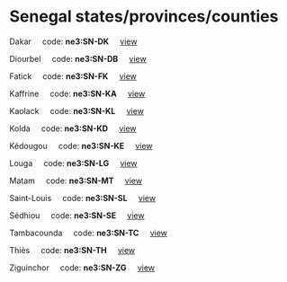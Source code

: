 # Senegal states/provinces/counties
Dakar&nbsp;&nbsp;&nbsp;&nbsp;&nbsp;code: **ne3:SN-DK**&nbsp;&nbsp;&nbsp;&nbsp;&nbsp;[view](../../export/geojson/medium/ne3/sn/dk.geojson)&nbsp;&nbsp;&nbsp;&nbsp;&nbsp;


Diourbel&nbsp;&nbsp;&nbsp;&nbsp;&nbsp;code: **ne3:SN-DB**&nbsp;&nbsp;&nbsp;&nbsp;&nbsp;[view](../../export/geojson/medium/ne3/sn/db.geojson)&nbsp;&nbsp;&nbsp;&nbsp;&nbsp;


Fatick&nbsp;&nbsp;&nbsp;&nbsp;&nbsp;code: **ne3:SN-FK**&nbsp;&nbsp;&nbsp;&nbsp;&nbsp;[view](../../export/geojson/medium/ne3/sn/fk.geojson)&nbsp;&nbsp;&nbsp;&nbsp;&nbsp;


Kaffrine&nbsp;&nbsp;&nbsp;&nbsp;&nbsp;code: **ne3:SN-KA**&nbsp;&nbsp;&nbsp;&nbsp;&nbsp;[view](../../export/geojson/medium/ne3/sn/ka.geojson)&nbsp;&nbsp;&nbsp;&nbsp;&nbsp;


Kaolack&nbsp;&nbsp;&nbsp;&nbsp;&nbsp;code: **ne3:SN-KL**&nbsp;&nbsp;&nbsp;&nbsp;&nbsp;[view](../../export/geojson/medium/ne3/sn/kl.geojson)&nbsp;&nbsp;&nbsp;&nbsp;&nbsp;


Kolda&nbsp;&nbsp;&nbsp;&nbsp;&nbsp;code: **ne3:SN-KD**&nbsp;&nbsp;&nbsp;&nbsp;&nbsp;[view](../../export/geojson/medium/ne3/sn/kd.geojson)&nbsp;&nbsp;&nbsp;&nbsp;&nbsp;


Kédougou&nbsp;&nbsp;&nbsp;&nbsp;&nbsp;code: **ne3:SN-KE**&nbsp;&nbsp;&nbsp;&nbsp;&nbsp;[view](../../export/geojson/medium/ne3/sn/ke.geojson)&nbsp;&nbsp;&nbsp;&nbsp;&nbsp;


Louga&nbsp;&nbsp;&nbsp;&nbsp;&nbsp;code: **ne3:SN-LG**&nbsp;&nbsp;&nbsp;&nbsp;&nbsp;[view](../../export/geojson/medium/ne3/sn/lg.geojson)&nbsp;&nbsp;&nbsp;&nbsp;&nbsp;


Matam&nbsp;&nbsp;&nbsp;&nbsp;&nbsp;code: **ne3:SN-MT**&nbsp;&nbsp;&nbsp;&nbsp;&nbsp;[view](../../export/geojson/medium/ne3/sn/mt.geojson)&nbsp;&nbsp;&nbsp;&nbsp;&nbsp;


Saint-Louis&nbsp;&nbsp;&nbsp;&nbsp;&nbsp;code: **ne3:SN-SL**&nbsp;&nbsp;&nbsp;&nbsp;&nbsp;[view](../../export/geojson/medium/ne3/sn/sl.geojson)&nbsp;&nbsp;&nbsp;&nbsp;&nbsp;


Sédhiou&nbsp;&nbsp;&nbsp;&nbsp;&nbsp;code: **ne3:SN-SE**&nbsp;&nbsp;&nbsp;&nbsp;&nbsp;[view](../../export/geojson/medium/ne3/sn/se.geojson)&nbsp;&nbsp;&nbsp;&nbsp;&nbsp;


Tambacounda&nbsp;&nbsp;&nbsp;&nbsp;&nbsp;code: **ne3:SN-TC**&nbsp;&nbsp;&nbsp;&nbsp;&nbsp;[view](../../export/geojson/medium/ne3/sn/tc.geojson)&nbsp;&nbsp;&nbsp;&nbsp;&nbsp;


Thiès&nbsp;&nbsp;&nbsp;&nbsp;&nbsp;code: **ne3:SN-TH**&nbsp;&nbsp;&nbsp;&nbsp;&nbsp;[view](../../export/geojson/medium/ne3/sn/th.geojson)&nbsp;&nbsp;&nbsp;&nbsp;&nbsp;


Ziguinchor&nbsp;&nbsp;&nbsp;&nbsp;&nbsp;code: **ne3:SN-ZG**&nbsp;&nbsp;&nbsp;&nbsp;&nbsp;[view](../../export/geojson/medium/ne3/sn/zg.geojson)&nbsp;&nbsp;&nbsp;&nbsp;&nbsp;

